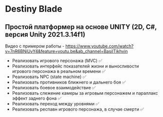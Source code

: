 # Destiny Blade

## Простой платформер на основе UNITY (2D, C#, версия Unity 2021.3.14f1)

Видео с примером работы - https://www.youtube.com/watch?v=7nR6BNiUvY4&feature=youtu.be&ab_channel=BasilTikhvin

* Реализовать игрового персонажа (MVC) ✅
* Реализовать интерфейс показателей жизни и выносливости игрового персонажа в реальном времени ✅
* Реализовать NPC (state machine) ✅
* Реализовать противников ближнего и дальнего боя ✅
* Реализовать боевое взаимодействие ✅
* Реализовать слежение камеры за игровым персонажем и параллакс эффект заднего фона ✅
* Реализовать переход между уровнями ✅
* Реализовать респавн игрового персонажа, в случае смерти ✅
